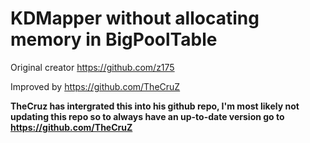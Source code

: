 # KDMapper without allocating memory in BigPoolTable

Original creator https://github.com/z175

Improved by https://github.com/TheCruZ

**TheCruz has intergrated this into his github repo, I'm most likely not updating this repo so to always have an up-to-date version go to https://github.com/TheCruZ**
